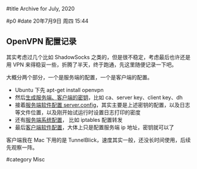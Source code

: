 #title Archive for July, 2020

#p0
#date 20年7月9日 周四 15:44

## OpenVPN 配置记录

其实考虑过几个比如 ShadowSocks 之类的，但是很不稳定，考虑最后也许还是用 VPN 来得稳妥一些，折腾了半天，终于跑通，先这里随便记录一下吧。

大概分两个部分，一个是服务端的配置，一个是客户端的配置。

- Ubuntu 下先 apt-get install openvpn
- 然后[生成服务端、客户端的密钥](https://article.itxueyuan.com/pMy1b)，比如 ca、server key、client key、dh
- 接着[服务端软件配置 server.config](http://blog.joylau.cn/2020/05/28/OpenVPN-Config/)，其实主要是上述密钥的配置，以及日志等文件位置，以及刚开始试运行时设置日志打印的密度
- 还有[服务端系统配置](https://wiki.deepin.org/wiki/VPN服务)， 比如 iptables 配置转发
- 最后[客户端软件配置](http://blog.joylau.cn/2020/05/28/OpenVPN-Config/)，大体上只是配置服务端 ip 地址，密钥就可以了

客户端我在 Mac 下用的是 TunnelBlick，速度其实一般，还没长时间使用，后续先观察一阵。

#category Misc
